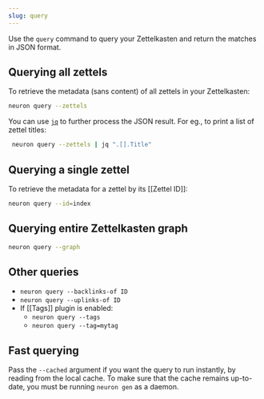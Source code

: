 ```yaml
---
slug: query
---
```


Use the `query` command to query your Zettelkasten and return the matches in JSON format. 

## Querying all zettels

To retrieve the metadata (sans content) of all zettels in your Zettelkasten:

```bash
neuron query --zettels
```

You can use [`jq`][jq] to further process the JSON result. For eg., to print a list of zettel titles:

```bash
 neuron query --zettels | jq ".[].Title"
 ```

## Querying a single zettel

To retrieve the metadata for a zettel by its [[Zettel ID]]:

```bash
neuron query --id=index
```

## Querying entire Zettelkasten graph

```bash
neuron query --graph
```

## Other queries

- `neuron query --backlinks-of ID`
- `neuron query --uplinks-of ID`
- If [[Tags]] plugin is enabled:
  - `neuron query --tags`
  - `neuron query --tag=mytag`

## Fast querying

Pass the `--cached` argument if you want the query to run instantly, by reading from the local cache. To make sure that the cache remains up-to-date, you must be running `neuron gen` as a daemon.

[jq]: https://stedolan.github.io/jq/